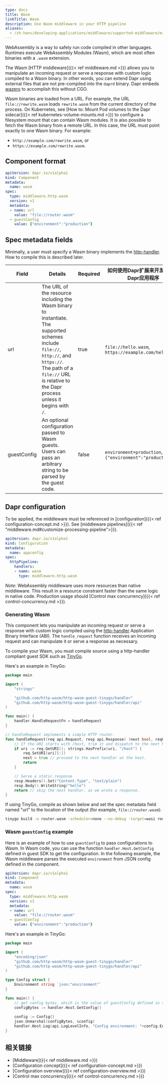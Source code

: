 ```yaml
---
type: docs
title: Wasm
linkTitle: Wasm
description: Use Wasm middleware in your HTTP pipeline
aliases:
  - /zh-hans/developing-applications/middleware/supported-middleware/middleware-wasm/
---
```


WebAssembly is a way to safely run code compiled in other languages. Runtimes
execute WebAssembly Modules (Wasm), which are most often binaries with a `.wasm`
extension.

The Wasm [HTTP middleware]({{< ref middleware.md >}}) allows you to manipulate
an incoming request or serve a response with custom logic compiled to a Wasm
binary. In other words, you can extend Dapr using external files that are not
pre-compiled into the `daprd` binary. Dapr embeds [wazero](https://wazero.io)
to accomplish this without CGO.

Wasm binaries are loaded from a URL. For example, the URL `file://rewrite.wasm`
loads `rewrite.wasm` from the current directory of the process. On Kubernetes,
see [How to: Mount Pod volumes to the Dapr sidecar]({{< ref kubernetes-volume-mounts.md >}})
to configure a filesystem mount that can contain Wasm modules.
It is also possible to fetch the Wasm binary from a remote URL. In this case,
the URL must point exactly to one Wasm binary. For example:

- `http://example.com/rewrite.wasm`, or
- `https://example.com/rewrite.wasm`.

## Component format

```yaml
apiVersion: dapr.io/v1alpha1
kind: Component
metadata:
  name: wasm
spec:
  type: middleware.http.wasm
  version: v1
  metadata:
  - name: url
    value: "file://router.wasm"
  - guestConfig
    value: {"environment":"production"}
```

## Spec metadata fields

Minimally, a user must specify a Wasm binary implements the [http-handler](https://http-wasm.io/http-handler/).
How to compile this is described later.

| Field       | Details                                                                                                                                                                                                                      | Required | 如何使用Dapr扩展来开发和运行Dapr应用程序                                |
| ----------- | ---------------------------------------------------------------------------------------------------------------------------------------------------------------------------------------------------------------------------- | -------- | ------------------------------------------------------- |
| url         | The URL of the resource including the Wasm binary to instantiate. The supported schemes include `file://`, `http://`, and `https://`. The path of a `file://` URL is relative to the Dapr process unless it begins with `/`. | true     | `file://hello.wasm`, `https://example.com/hello.wasm`   |
| guestConfig | An optional configuration passed to Wasm guests. Users can pass an arbitrary string to be parsed by the guest code.                                                                                                          | false    | `environment=production`,`{"environment":"production"}` |

## Dapr configuration

To be applied, the middleware must be referenced in [configuration]({{< ref configuration-concept.md >}}).
See [middleware pipelines]({{< ref "middleware.md#customize-processing-pipeline">}}).

```yaml
apiVersion: dapr.io/v1alpha1
kind: Configuration
metadata:
  name: appconfig
spec:
  httpPipeline:
    handlers:
    - name: wasm
      type: middleware.http.wasm
```

_Note_: WebAssembly middleware uses more resources than native middleware. This
result in a resource constraint faster than the same logic in native code.
Production usage should [Control max concurrency]({{< ref control-concurrency.md >}}).

### Generating Wasm

This component lets you manipulate an incoming request or serve a response with
custom logic compiled using the [http-handler](https://http-wasm.io/http-handler/)
Application Binary Interface (ABI). The `handle_request` function receives an
incoming request and can manipulate it or serve a response as necessary.

To compile your Wasm, you must compile source using a http-handler compliant
guest SDK such as [TinyGo](https://github.com/http-wasm/http-wasm-guest-tinygo).

Here's an example in TinyGo:

```go
package main

import (
	"strings"

	"github.com/http-wasm/http-wasm-guest-tinygo/handler"
	"github.com/http-wasm/http-wasm-guest-tinygo/handler/api"
)

func main() {
	handler.HandleRequestFn = handleRequest
}

// handleRequest implements a simple HTTP router.
func handleRequest(req api.Request, resp api.Response) (next bool, reqCtx uint32) {
	// If the URI starts with /host, trim it and dispatch to the next handler.
	if uri := req.GetURI(); strings.HasPrefix(uri, "/host") {
		req.SetURI(uri[5:])
		next = true // proceed to the next handler on the host.
		return
	}

	// Serve a static response
	resp.Headers().Set("Content-Type", "text/plain")
	resp.Body().WriteString("hello")
	return // skip the next handler, as we wrote a response.
}
```

If using TinyGo, compile as shown below and set the spec metadata field named
"url" to the location of the output (for example, `file://router.wasm`):

```bash
tinygo build -o router.wasm -scheduler=none --no-debug -target=wasi router.go`
```

### Wasm `guestConfig` example

Here is an example of how to use `guestConfig` to pass configurations to Wasm. In Wasm code, you can use the function `handler.Host.GetConfig` defined in guest SDK to get the configuration. In the following example, the Wasm middleware parses the executed `environment` from JSON config defined in the component.

```yaml
apiVersion: dapr.io/v1alpha1
kind: Component
metadata:
  name: wasm
spec:
  type: middleware.http.wasm
  version: v1
  metadata:
  - name: url
    value: "file://router.wasm"
  - guestConfig
    value: {"environment":"production"}
```

Here's an example in TinyGo:

```go
package main

import (
	"encoding/json"
	"github.com/http-wasm/http-wasm-guest-tinygo/handler"
	"github.com/http-wasm/http-wasm-guest-tinygo/handler/api"
)

type Config struct {
	Environment string `json:"environment"`
}

func main() {
	// get config bytes, which is the value of guestConfig defined in the component.
	configBytes := handler.Host.GetConfig()
	
	config := Config{}
	json.Unmarshal(configBytes, &config)
	handler.Host.Log(api.LogLevelInfo, "Config environment: "+config.Environment)
}
```

## 相关链接

- [Middleware]({{< ref middleware.md >}})
- [Configuration concept]({{< ref configuration-concept.md >}})
- [Configuration overview]({{< ref configuration-overview\.md >}})
- [Control max concurrency]({{< ref control-concurrency.md >}})
